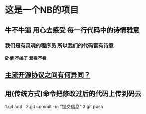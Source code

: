 # 这是一个NB的项目

## 牛不牛逼 用心去感受 每一行代码中的诗情雅意

### 我们是有灵魂的程序员 所以我们的代码富有诗意

#### 卧槽 不编了 爱看不看

## [主流开源协议之间有何异同？](https://www.zhihu.com/question/19568896)

## 用(传统方式)命令把修改过后的代码上传到码云
1.git add .
2.git commit -m "提交信息"
3.git push

